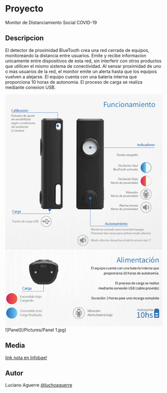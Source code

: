 # Proyecto

Monitor de Distanciamiento Social COVID-19

## Descripcion

El detector de proximidad BlueTooth crea una red cerrada de equipos, monitoreando la distancia entre usuarios. Emite y recibe informacion unicamente entre dispositivos de esta red, sin interferir con otros productos que utilicen el mismo sistema de conectividad.
Al sensar proximidad de uno o mas usuarios de la red, el monitor emite un alerta hasta que los equipos vuelven a alejarse.
El equipo cuenta con una bateria interna que proporciona 10 horas de autonomia. El proceso de carga se realiza mediante conexion USB.

![Funcionamiento](/Pictures/Funcionamiento.png)
![Alimentacion](/Pictures/Alimentacion.jpg)
![Panel](/Pictures/Panel 1.jpg)

## Media

[link nota en Infobae!](https://www.infobae.com/tendencias/2020/07/29/una-empresa-argentina-desarrollo-un-innovador-monitor-de-distanciamiento-social/)

## Autor

Luciano Aguerre
[@luchoaguerre](https://twitter.com/luchoaguerre)
